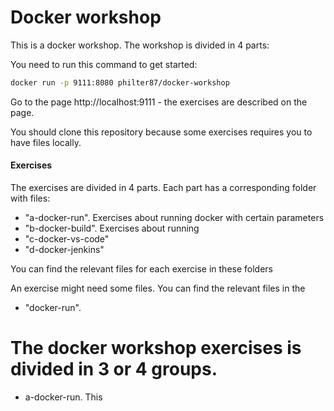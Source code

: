 # Docker workshop

This is a docker workshop. The workshop is divided in 4 parts:

You need to run this command to get started:

```bash
docker run -p 9111:8080 philter87/docker-workshop
```

Go to the page http://localhost:9111 - the exercises are described on the page.

You should clone this repository because some exercises requires you to have files locally. 

#### Exercises

The exercises are divided in 4 parts. Each part has a corresponding folder with files: 
 - "a-docker-run". Exercises about running docker with certain parameters
 - "b-docker-build". Exercises about running
 - "c-docker-vs-code"
 - "d-docker-jenkins"

You can find the relevant files for each exercise in these folders



An exercise might need some files. You can find the relevant files in the 


 - "docker-run".

# The docker workshop exercises is divided in 3 or 4 groups.
 - a-docker-run. This 